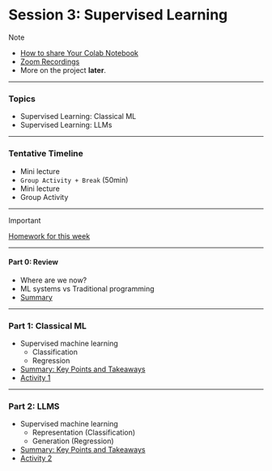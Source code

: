 # Session 3: Supervised Learning


> [!NOTE]  
> - [How to share Your Colab Notebook](./material/colab.md)
> - [Zoom Recordings](https://metropoliafi-my.sharepoint.com/:f:/g/personal/samiben_metropolia_fi/EuSPkRmWcYpGsXdjFhE2k80BaZBR-EeccL7AHlnTQya-6w)
> - More on the project **later**.

---
### Topics

- Supervised Learning: Classical ML
- Supervised Learning: LLMs 

---

### Tentative Timeline 

- Mini lecture
- `Group Activity + Break` (50min)  
- Mini lecture
- Group Activity

---

> [!IMPORTANT]  
> [Homework for this week](./material/homework.md)


-----

#### Part 0: Review

- Where are we now?
- ML systems vs Traditional programming
- [Summary](./material/part0.md)

---

### Part 1: Classical ML

- Supervised machine learning
  - Classification
  - Regression
- [Summary: Key Points and Takeaways](./material/part1.md)
- [Activity 1](./material/activity1.md)

---

### Part 2: LLMS

- Supervised machine learning
  - Representation (Classification)
  - Generation (Regression)
- [Summary: Key Points and Takeaways](./material/part2.md)
- [Activity 2](./material/activity2.md)

<!-- 
----
> [!TIP]  
> ...
 -->



<!-- 

> [!NOTE]  
> Highlights information that users should take into account, even when skimming.

> [!TIP]
> Optional information to help a user be more successful.

> [!IMPORTANT]  
> Crucial information necessary for users to succeed.

> [!WARNING]  
> Critical content demanding immediate user attention due to potential risks.

> [!CAUTION]
> Negative potential consequences of an action. 

-->